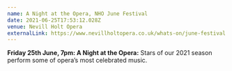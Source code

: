 ```yaml
---
name: A Night at the Opera, NHO June Festival
date: 2021-06-25T17:53:12.028Z
venue: Nevill Holt Opera
externalLink: https://www.nevillholtopera.co.uk/whats-on/june-festival
---
```

<!--StartFragment-->

**Friday 25th June, 7pm: A Night at the Opera:** Stars of our 2021 season perform some of opera’s most celebrated music.

<!--EndFragment-->
